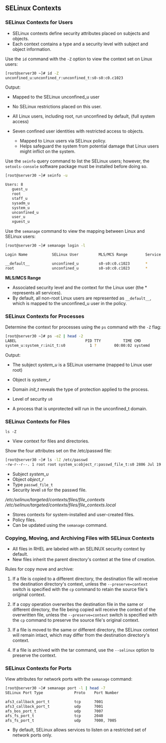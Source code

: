 ## SELinux Contexts
### SELinux Contexts for Users 

- SELinux contexts define security attributes placed on subjects and objects. 
- Each context contains a type and a security level with subject and object information. 

Use the `id` command with the `-Z` option to view the context set on Linux users:
```bash
[root@server30 ~]# id -Z
unconfined_u:unconfined_r:unconfined_t:s0-s0:c0.c1023
```

Output:
- Mapped to the SELinux unconfined_u user
- No SELinux restrictions placed on this user.
- All Linux users, including root, run unconfined by default, (full system access)

- Seven confined user identities with restricted access to objects. 
	- Mapped to Linux users via SELinux policy.
	- Helps safeguard the system from potential damage that Linux users might inflict on the system.

Use the `seinfo` query command to list the SELinux users; however, the `setools-console` software package must be installed before doing so.
```bash
[root@server30 ~]# seinfo -u

Users: 8
   guest_u
   root
   staff_u
   sysadm_u
   system_u
   unconfined_u
   user_u
   xguest_u
```

Use the `semanage` command to view the mapping between Linux and SELinux users:
```bash
[root@server30 ~]# semanage login -l

Login Name           SELinux User         MLS/MCS Range        Service

__default__          unconfined_u         s0-s0:c0.c1023       *
root                 unconfined_u         s0-s0:c0.c1023       *
```

**MLS/MCS Range** 
- Associated security level and the context for the Linux user (the \* represents all services). 
- By default, all non-root Linux users are represented as `__default__`, which is mapped to the unconfined_u user in the policy.

### SELinux Contexts for Processes 

Determine the context for processes using the `ps` command with the `-Z` flag: 
```bash
[root@server30 ~]# ps -eZ | head -2
LABEL                               PID TTY          TIME CMD
system_u:system_r:init_t:s0           1 ?        00:00:02 systemd
```

Output:
- The subject *system_u* is a SELinux username (mapped to Linux user root)
- Object is *system_r*
- Domain *init_t* reveals the type of protection applied to the process. 
- Level of security `s0`

- A process that is unprotected will run in the unconfined_t domain.

### SELinux Contexts for Files 

`ls -Z`
- View context for files and directories.

Show the four attributes set on the /etc/passwd file:
```bash
[root@server30 ~]# ls -lZ /etc/passwd
-rw-r--r--. 1 root root system_u:object_r:passwd_file_t:s0 2806 Jul 19 21:54 /etc/passwd
```

- Subject *system_u*
- Object *object_r*
- Type `passwd_file_t` 
- Security level `s0` for the passwd file. 
 
 */etc/selinux/targeted/contexts/files/file_contexts* 
 */etc/selinux/targeted/contexts/files/file_contexts.local*
- Stores contexts for system-installed and user-created files.
- Policy files.
- Can be updated using the `semanage` command.

### Copying, Moving, and Archiving Files with SELinux Contexts 

- All files in RHEL are labeled with an SELINUX security context by default.
- New files inherit the parent directory's context at the time of creation. 

Rules for copy move and archive:

1. If a file is copied to a different directory, the destination file will receive the destination directory's context, unless the `--preserve=context` switch is specified with the `cp` command to retain the source file's original context.

2. If a copy operation overwrites the destination file in the same or different directory, the file being copied will receive the context of the overwritten file, unless the `--preserve=context` switch is specified with the `cp` command to preserve the source file's original context.

3. If a file is moved to the same or different directory, the SELinux context will remain intact, which may differ from the destination directory's context.

4. If a file is archived with the tar command, use the `--selinux` option to preserve the context.

### SELinux Contexts for Ports 

View attributes for network ports with the `semanage` command:
```bash
[root@server30 ~]# semanage port -l | head -7
SELinux Port Type              Proto    Port Number

afs3_callback_port_t           tcp      7001
afs3_callback_port_t           udp      7001
afs_bos_port_t                 udp      7007
afs_fs_port_t                  tcp      2040
afs_fs_port_t                  udp      7000, 7005
```

- By default, SELinux allows services to listen on a restricted set of network ports only.

 

